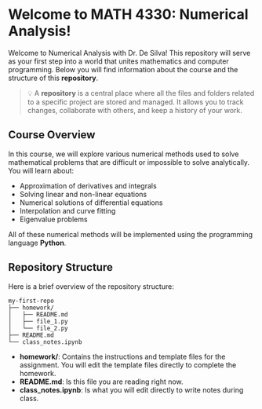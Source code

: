# Welcome to MATH 4330: Numerical Analysis!

Welcome to Numerical Analysis with Dr. De Silva! This repository will serve as your first step into a world that unites mathematics and computer programming. Below you will find information about the course and the structure of this **repository**.

>💡 A **repository** is a central place where all the files and folders related to a specific project are stored and managed. It allows you to track changes, collaborate with others, and keep a history of your work.

## Course Overview

In this course, we will explore various numerical methods used to solve mathematical problems that are difficult or impossible to solve analytically. You will learn about:

- Approximation of derivatives and integrals
- Solving linear and non-linear equations
- Numerical solutions of differential equations
- Interpolation and curve fitting
- Eigenvalue problems

All of these numerical methods will be implemented using the programming language **Python**.

## Repository Structure

Here is a brief overview of the repository structure:
```
my-first-repo
├── homework/
│   ├── README.md
│   ├── file_1.py
│   └── file_2.py
├── README.md
└── class_notes.ipynb
```


- **homework/**: Contains the instructions and template files for the assignment. You will edit the template files directly to complete the homework.
- **README.md**: Is this file you are reading right now.
- **class_notes.ipynb**: Is what you will edit directly to write notes during class.
